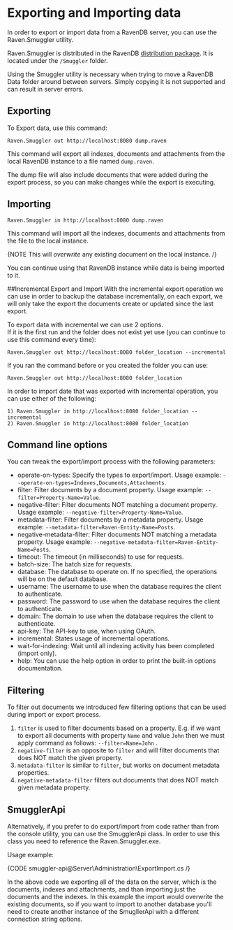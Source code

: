 # Exporting and Importing data

In order to export or import data from a RavenDB server, you can use the Raven.Smuggler utility.

Raven.Smuggler is distributed in the RavenDB [distribution package](http://builds.hibernatingrhinos.com/Builds/RavenDB). It is located under the `/Smuggler` folder.

Using the Smuggler utility is necessary when trying to move a RavenDB Data folder around between servers. Simply copying it is not supported and can result in server errors.

## Exporting

To Export data, use this command:

    Raven.Smuggler out http://localhost:8080 dump.raven

This command will export all indexes, documents and attachments from the local RavenDB instance to a file named `dump.raven`.

The dump file will also include documents that were added during the export process, so you can make changes while the export is executing.

## Importing

    Raven.Smuggler in http://localhost:8080 dump.raven

This command will import all the indexes, documents and attachments from the file to the local instance. 

{NOTE This will _overwrite_ any existing document on the local instance. /}

You can continue using that RavenDB instance while data is being imported to it.

##Incremental Export and Import
With the incremental export operation we can use in order to backup the database incrementally, on each export, we will only take the export the documents create or updated
since the last export.

To export data with incremental we can use 2 options.  
If it is the first run and the folder does not exist yet use (you can continue to use this command every time):

    Raven.Smuggler out http://localhost:8080 folder_location --incremental

If you ran the command before or you created the folder you can use:

    Raven.Smuggler out http://localhost:8080 folder_location


In order to import date that was exported with incremental operation, you can use either of the following:

    1) Raven.Smuggler in http://localhost:8080 folder_location --incremental
    2) Raven.Smuggler in http://localhost:8080 folder_location

## Command line options

You can tweak the export/import process with the following parameters:

 - operate-on-types: Specify the types to export/import. Usage example: `--operate-on-types=Indexes,Documents,Attachments`.
 - filter: Filter documents by a document property. Usage example: `--filter=Property-Name=Value`.   
 - negative-filter: Filter documents NOT matching a document property. Usage example: `--negative-filter=Property-Name=Value`.    
 - metadata-filter: Filter documents by a metadata property. Usage example: `--metadata-filter=Raven-Entity-Name=Posts`.   
 - negative-metadata-filter: Filter documents NOT matching a metadata property. Usage example: `--negative-metadata-filter=Raven-Entity-Name=Posts`.   
 - timeout: The timeout (in milliseconds) to use for requests.
 - batch-size: The batch size for requests.
 - database: The database to operate on. If no specified, the operations will be on the default database.
 - username: The username to use when the database requires the client to authenticate.
 - password: The password to use when the database requires the client to authenticate.
 - domain: The domain to use when the database requires the client to authenticate.
 - api-key: The API-key to use, when using OAuth.
 - incremental: States usage of incremental operations.
 - wait-for-indexing: Wait until all indexing activity has been completed (import only).
 - help: You can use the help option in order to print the built-in options documentation.

## Filtering

To filter out documents we introduced few filtering options that can be used during import or export process.

1. `filter` is used to filter documents based on a property. E.g. if we want to export all documents with property `Name` and value `John` then we must apply command as follows: `--filter=Name=John` .   
2. `negative-filter` is an opposite to `filter` and will filter documents that does NOT match the given property.  
3. `metadata-filter` is similar to `filter`, but works on document metadata properties.   
4. `negative-metadata-filter` filters out documents that does NOT match given metadata property.   

## SmugglerApi

Alternatively, if you prefer to do export/import from code rather than from the console utility, you can use the SmugglerApi class. In order to use this class you need to reference the Raven.Smuggler.exe.

Usage example:

{CODE smuggler-api@Server\Administration\ExportImport.cs /}

In the above code we exporting all of the data on the server, which is the documents, indexes and attachments, and than importing just the documents and the indexes. In this example the import would overwrite the existing documents, so if you want to import to another database you'll need to create another instance of the SmugllerApi with a different connection string options.